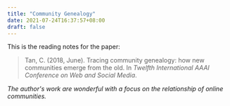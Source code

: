 ```yaml
---
title: "Community Genealogy"
date: 2021-07-24T16:37:57+08:00
draft: false
---
```


This is the reading notes for the paper:
>Tan, C. (2018, June). Tracing community genealogy: how new communities emerge from the old. In *Twelfth International AAAI Conference on Web and Social Media*.

*The author's work are wonderful with a focus on the relationship of online communities.*


